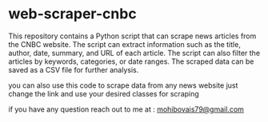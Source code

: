 # web-scraper-cnbc
This repository contains a Python script that can scrape news articles from the CNBC website. The script can extract information such as the title, author, date, summary, and URL of each article. The script can also filter the articles by keywords, categories, or date ranges. The scraped data can be saved as a CSV file for further analysis.

 you can also use this code to scrape data from any news website just change the link and use your desired classes for scraping

 if you have any question reach out to me at : mohibovais79@gmail.com

